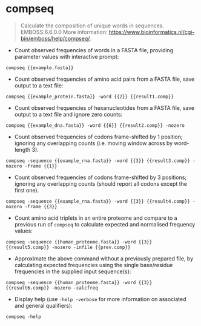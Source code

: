 # compseq

> Calculate the composition of unique words in sequences.
> EMBOSS:6.6.0.0
> More information: <https://www.bioinformatics.nl/cgi-bin/emboss/help/compseq/>.

- Count observed frequencies of words in a FASTA file, providing parameter values with interactive prompt:

`compseq {{example.fasta}}`

- Count observed frequencies of amino acid pairs from a FASTA file, save output to a text file:

`compseq {{example_protein.fasta}} -word {{2}} {{result1.comp}}`

- Count observed frequencies of hexanucleotides from a FASTA file, save output to a text file and ignore zero counts:

`compseq {{example_dna.fasta}} -word {{6}} {{result2.comp}} -nozero`

- Count observed frequencies of codons frame-shifted by 1 position; ignoring any overlapping counts (i.e. moving window across by word-length 3).  

`compseq -sequence {{example_rna.fasta}} -word {{3}} {{result3.comp}} -nozero -frame {{1}}`

- Count observed frequencies of codons frame-shifted by 3 positions; ignoring any overlapping counts (should report all codons except the first one).

`compseq -sequence {{example_rna.fasta}} -word {{3}} {{result4.comp}} -nozero -frame {{3}}`

- Count amino acid triplets in an entire proteome and compare to a previous run of `compseq` to calculate expected and normalised frequency values:

`compseq -sequence {{human_proteome.fasta}} -word {{3}} {{result5.comp}} -nozero -infile {{prev.comp}}`

- Approximate the above command without a previously prepared file, by calculating expected frequencies using the single base/residue frequencies in the supplied input sequence(s): 

`compseq -sequence {{human_proteome.fasta}} -word {{3}} {{result6.comp}} -nozero -calcfreq`

- Display help (use `-help -verbose` for more information on associated and general qualifiers):

`compseq -help`




